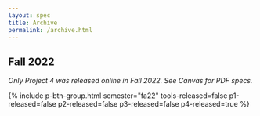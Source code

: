 ```yaml
---
layout: spec
title: Archive
permalink: /archive.html
---
```


## Fall 2022

_Only Project 4 was released online in Fall 2022. See Canvas for PDF specs._

<!-- can include due dates, but not very important for archive -->
{% include p-btn-group.html semester="fa22" tools-released=false p1-released=false p2-released=false
p3-released=false p4-released=true %}
